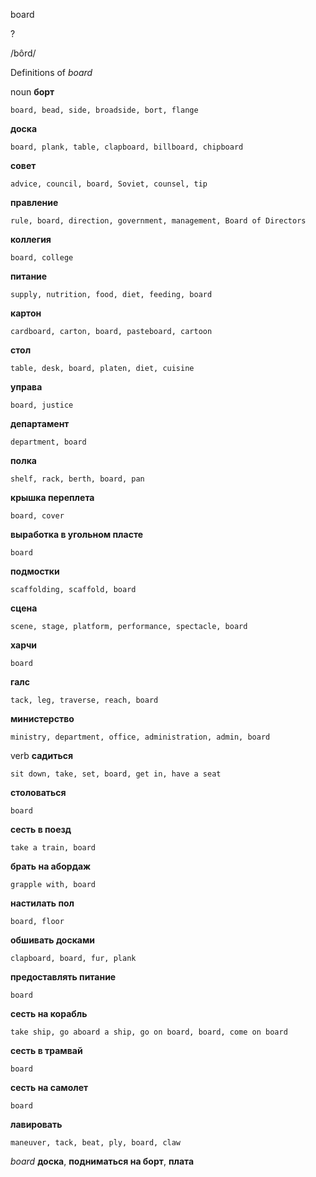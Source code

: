 board

?

/bôrd/

Definitions of _board_

noun
**борт**

    board, bead, side, broadside, bort, flange
**доска**

    board, plank, table, clapboard, billboard, chipboard
**совет**

    advice, council, board, Soviet, counsel, tip
**правление**

    rule, board, direction, government, management, Board of Directors
**коллегия**

    board, college
**питание**

    supply, nutrition, food, diet, feeding, board
**картон**

    cardboard, carton, board, pasteboard, cartoon
**стол**

    table, desk, board, platen, diet, cuisine
**управа**

    board, justice
**департамент**

    department, board
**полка**

    shelf, rack, berth, board, pan
**крышка переплета**

    board, cover
**выработка в угольном пласте**

    board
**подмостки**

    scaffolding, scaffold, board
**сцена**

    scene, stage, platform, performance, spectacle, board
**харчи**

    board
**галс**

    tack, leg, traverse, reach, board
**министерство**

    ministry, department, office, administration, admin, board

verb
**садиться**

    sit down, take, set, board, get in, have a seat
**столоваться**

    board
**сесть в поезд**

    take a train, board
**брать на абордаж**

    grapple with, board
**настилать пол**

    board, floor
**обшивать досками**

    clapboard, board, fur, plank
**предоставлять питание**

    board
**сесть на корабль**

    take ship, go aboard a ship, go on board, board, come on board
**сесть в трамвай**

    board
**сесть на самолет**

    board
**лавировать**

    maneuver, tack, beat, ply, board, claw

_board_
**доска**, **подниматься на борт**, **плата**